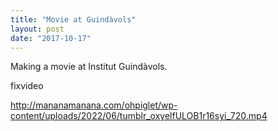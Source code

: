 ```yaml
---
title: "Movie at Guindàvols"
layout: post
date: "2017-10-17"
---
```


Making a movie at Institut Guindàvols.

fixvideo

http://mananamanana.com/ohpiglet/wp-content/uploads/2022/06/tumblr_oxyelfULOB1r16syi_720.mp4
